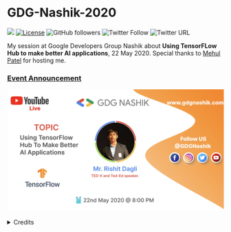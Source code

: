 # GDG-Nashik-2020

[![](https://img.shields.io/badge/Rishit-Dagli-brightgreen.svg?colorB=00ff00)](https://www.rishit.tech)
[![License](https://img.shields.io/badge/License-Apache%202.0-blue.svg)](https://opensource.org/licenses/Apache-2.0)
![GitHub followers](https://img.shields.io/github/followers/Rishit-dagli?style=social)
![Twitter Follow](https://img.shields.io/twitter/follow/rishit_dagli?style=social)
![Twitter URL](https://img.shields.io/twitter/url?style=social&url=https%3A%2F%2Fgithub.com%2FRishit-dagli%2FGDG-Nashik-2020)

My session at Google Developers Group Nashik about **Using TensorFLow Hub to make better AI applications**, 22 May 2020. 
Special thanks to [Mehul Patel](https://twitter.com/rowdymehul) for hosting me.

<h3> <a href="https://www.meetup.com/GDG-Nashik/events/270709682/">Event Announcement</a></h3>

![](images/gdg_nashik_cover.jpg)
  
  <details>
  <summary>Credits</summary>
  Poster designed by Mitesh Pokar
  </details>

